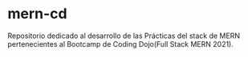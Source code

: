 # mern-cd
Repositorio dedicado al desarrollo de las Prácticas del stack de MERN pertenecientes al Bootcamp de Coding Dojo(Full Stack MERN 2021).

